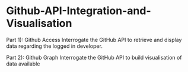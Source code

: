 # Github-API-Integration-and-Visualisation
Part 1): Github Access
Interrogate the GitHub API to retrieve and display data regarding the logged in developer.

Part 2): Github Graph
Interrogate the GitHub API to build visualisation of data available 
